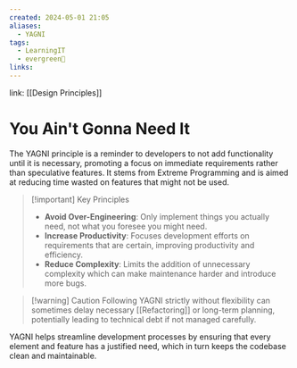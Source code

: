 ```yaml
---
created: 2024-05-01 21:05
aliases:
  - YAGNI
tags:
  - LearningIT
  - evergreen🌳
links:
---
```


link: [[Design Principles]]

# You Ain't Gonna Need It

The YAGNI principle is a reminder to developers to not add functionality until it is necessary, promoting a focus on immediate requirements rather than speculative features. It stems from Extreme Programming and is aimed at reducing time wasted on features that might not be used.

> [!important] Key Principles
> 
> - **Avoid Over-Engineering**: Only implement things you actually need, not what you foresee you might need.
> - **Increase Productivity**: Focuses development efforts on requirements that are certain, improving productivity and efficiency.
> - **Reduce Complexity**: Limits the addition of unnecessary complexity which can make maintenance harder and introduce more bugs.

> [!warning] Caution 
> Following YAGNI strictly without flexibility can sometimes delay necessary [[Refactoring]] or long-term planning, potentially leading to technical debt if not managed carefully.

YAGNI helps streamline development processes by ensuring that every element and feature has a justified need, which in turn keeps the codebase clean and maintainable.

